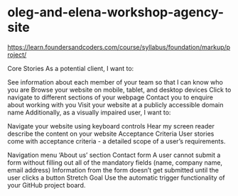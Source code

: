 # oleg-and-elena-workshop-agency-site

https://learn.foundersandcoders.com/course/syllabus/foundation/markup/project/

Core Stories 
As a potential client, I want to:

See information about each member of your team so that I can know who you are
Browse your website on mobile, tablet, and desktop devices
Click to navigate to different sections of your webpage
Contact you to enquire about working with you
Visit your website at a publicly accessible domain name
Additionally, as a visually impaired user, I want to:

Navigate your website using keyboard controls
Hear my screen reader describe the content on your website
Acceptance Criteria 
User stories come with acceptance criteria - a detailed scope of a user’s requirements.

Navigation menu
‘About us’ section
Contact form
A user cannot submit a form without filling out all of the mandatory fields (name, company name, email address)
Information from the form doesn’t get submitted until the user clicks a button
Stretch Goal 
Use the automatic trigger functionality of your GitHub project board.
